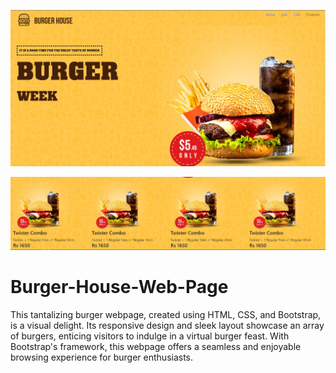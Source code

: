 
![Mode](images/Burger1.jpg)


![Mode](images/Burger2.jpg)

# Burger-House-Web-Page
This tantalizing burger webpage, created using HTML, CSS, and Bootstrap, is a visual delight. Its responsive design and sleek layout showcase an array of burgers, enticing visitors to indulge in a virtual burger feast. With Bootstrap's framework, this webpage offers a seamless and enjoyable browsing experience for burger enthusiasts.

